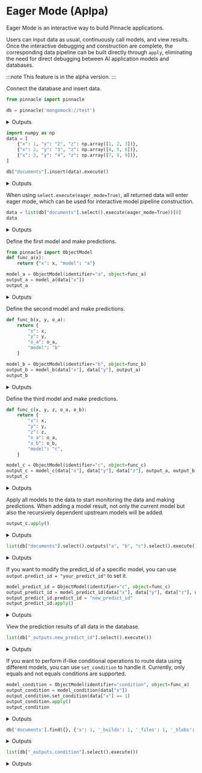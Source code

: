 
# Eager Mode (Aplpa) 

Eager Mode is an interactive way to build Pinnacle applications. 

Users can input data as usual, continuously call models, and view results.
Once the interactive debugging and construction are complete, 
the corresponding data pipeline can be built directly through `apply`, 
eliminating the need for direct debugging between AI application models and databases.

:::note
This feature is in the alpha version.
:::

Connect the database and insert data.

```python
from pinnacle import pinnacle

db = pinnacle('mongomock://test')
```

<details>
<summary>Outputs</summary>
<pre>
    2024-Jul-25 11:20:56.95| INFO     | zhouhaha-2.local| pinnacle.base.build:57   | Data Client is ready. mongomock.MongoClient('localhost', 27017)
    2024-Jul-25 11:20:56.96| INFO     | zhouhaha-2.local| pinnacle.base.build:36   | Connecting to Metadata Client with engine:  mongomock.MongoClient('localhost', 27017)
    2024-Jul-25 11:20:56.96| INFO     | zhouhaha-2.local| pinnacle.base.build:152  | Connecting to compute client: Compute(uri=None, compute_kwargs=\{\}, _path='pinnacle.backends.local.compute.LocalComputeBackend')
    2024-Jul-25 11:20:56.96| INFO     | zhouhaha-2.local| pinnacle.base.datalayer:105  | Building Data Layer
    2024-Jul-25 11:20:56.96| INFO     | zhouhaha-2.local| pinnacle.base.build:214  | Configuration: 
     +---------------+------------------+
    | Configuration |      Value       |
    +---------------+------------------+
    |  Data Backend | mongomock://test |
    +---------------+------------------+

</pre>
</details>

```python
import numpy as np
data = [
    {"x": 1, "y": "2", "z": np.array([1, 2, 3])},
    {"x": 2, "y": "3", "z": np.array([4, 5, 6])},
    {"x": 3, "y": "4", "z": np.array([7, 8, 9])},
]

db["documents"].insert(data).execute()
```

<details>
<summary>Outputs</summary>
<pre>
    2024-Jul-25 11:20:57.00| INFO     | zhouhaha-2.local| pinnacle.base.datalayer:426  | Table documents does not exist, auto creating...
    2024-Jul-25 11:20:57.00| INFO     | zhouhaha-2.local| pinnacle.base.datalayer:432  | Creating table documents with schema \{('z', 'numpy-int64[3]')\}
    2024-Jul-25 11:20:57.00| WARNING  | zhouhaha-2.local| pinnacle.misc.annotations:119  | add is deprecated and will be removed in a future release.

</pre>
<pre>
    ([ObjectId('66a1c49909d51b458635eda2'),
      ObjectId('66a1c49909d51b458635eda3'),
      ObjectId('66a1c49909d51b458635eda4')],
     None)
</pre>
</details>

When using `select.execute(eager_mode=True)`, all returned data will enter eager mode, which can be used for interactive model pipeline construction.

```python
data = list(db["documents"].select().execute(eager_mode=True))[0]
data
```

<details>
<summary>Outputs</summary>
<pre>
    Document(\{'x': 1, 'y': '2', 'z': array([1, 2, 3]), '_fold': 'train', '_id': ObjectId('66a1c49909d51b458635eda2')\})
</pre>
</details>

Define the first model and make predictions.

```python
from pinnacle import ObjectModel
def func_a(x):
    return {"x": x, "model": "a"}

model_a = ObjectModel(identifier="a", object=func_a)
output_a = model_a(data["x"])
output_a
```

<details>
<summary>Outputs</summary>
<pre>
    \{'x': 1, 'model': 'a'\}
</pre>
</details>

Define the second model and make predictions.

```python
def func_b(x, y, o_a):
    return {
        "x": x,
        "y": y,
        "o_a": o_a,
        "model": "b"
    }

model_b = ObjectModel(identifier="b", object=func_b)
output_b = model_b(data["x"], data["y"], output_a)
output_b
```

<details>
<summary>Outputs</summary>
<pre>
    \{'x': 1, 'y': '2', 'o_a': \{'x': 1, 'model': 'a'\}, 'model': 'b'\}
</pre>
</details>

Define the third model and make predictions.

```python
def func_c(x, y, z, o_a, o_b):
    return {
        "x": x,
        "y": y,
        "z": z,
        "o_a": o_a,
        "o_b": o_b,
        "model": "c",
    }

model_c = ObjectModel(identifier="c", object=func_c)
output_c = model_c(data["x"], data["y"], data["z"], output_a, output_b)
output_c
```

<details>
<summary>Outputs</summary>
<pre>
    \{'x': 1, 'y': '2', 'z': array([1, 2, 3]), 'o_a': \{'x': 1, 'model': 'a'\}, 'o_b': \{'x': 1, 'y': '2', 'o_a': \{'x': 1, 'model': 'a'\}, 'model': 'b'\}, 'model': 'c'\}
</pre>
</details>

Apply all models to the data to start monitoring the data and making predictions.
When adding a model result, not only the current model but also the recursively dependent upstream models will be added.

```python
output_c.apply()
```

<details>
<summary>Outputs</summary>
<pre>
    2024-Jul-25 11:20:57.14| INFO     | zhouhaha-2.local| pinnacle.misc.eager:289  | Applying nodes: ['a', 'b', 'c']
    2024-Jul-25 11:20:57.14| INFO     | zhouhaha-2.local| pinnacle.misc.eager:301  | Applying node: a
    2024-Jul-25 11:20:57.14| INFO     | zhouhaha-2.local| pinnacle.misc.eager:302  | Example output \{'x': 1, 'model': 'a'\}
    2024-Jul-25 11:20:57.14| INFO     | zhouhaha-2.local| pinnacle.misc.eager:306  | Key: x
    2024-Jul-25 11:20:57.14| INFO     | zhouhaha-2.local| pinnacle.misc.eager:309  | Select: documents.find(\{\}, \{'x': 1, '_builds': 1, '_files': 1, '_blobs': 1, '_schema': 1\})
    2024-Jul-25 11:20:57.14| INFO     | zhouhaha-2.local| pinnacle.misc.eager:311  | Predict id: a
    2024-Jul-25 11:20:57.14| INFO     | zhouhaha-2.local| pinnacle.misc.eager:313  | Predict kwargs: \{\}
    2024-Jul-25 11:20:57.14| INFO     | zhouhaha-2.local| pinnacle.misc.eager:323  | Listener: Listener(identifier='a', uuid='a', upstream=None, plugins=None, key='x', model=ObjectModel(identifier='a', uuid='ea5db97f-ab09-4804-9566-14c57f84f705', upstream=None, plugins=None, signature='*args,**kwargs', datatype=None, output_schema=None, flatten=False, model_update_kwargs=\{\}, predict_kwargs=\{\}, compute_kwargs=\{\}, validation=None, metric_values=\{\}, num_workers=0, object=\<function func_a at 0x146fa7d90\>), select=documents.find(\{\}, \{'x': 1, '_builds': 1, '_files': 1, '_blobs': 1, '_schema': 1\}), predict_kwargs=\{\})
    2024-Jul-25 11:20:57.15| INFO     | zhouhaha-2.local| pinnacle.components.listener:83   | Requesting listener setup on CDC service
    2024-Jul-25 11:20:57.15| INFO     | zhouhaha-2.local| pinnacle.components.listener:93   | Skipping listener setup on CDC service since no URI is set
    2024-Jul-25 11:20:57.15| INFO     | zhouhaha-2.local| pinnacle.jobs.queue:104  | Declaring component listener/a
    2024-Jul-25 11:20:57.15| INFO     | zhouhaha-2.local| pinnacle.jobs.queue:178  | Running jobs for listener::a
    2024-Jul-25 11:20:57.15| INFO     | zhouhaha-2.local| pinnacle.backends.local.compute:64   | Submitting job. function:\<function method_job at 0x108f1fd90\>
    2024-Jul-25 11:20:57.15| INFO     | zhouhaha-2.local| pinnacle.components.model:678  | Requesting prediction in db - [a] with predict_id a
    
    2024-Jul-25 11:20:57.15| INFO     | zhouhaha-2.local| pinnacle.components.model:807  | Adding 3 model outputs to `db`
    2024-Jul-25 11:20:57.15| SUCCESS  | zhouhaha-2.local| pinnacle.backends.local.compute:70   | Job submitted on \<pinnacle.backends.local.compute.LocalComputeBackend object at 0x146f38ee0\>.  function:\<function method_job at 0x108f1fd90\> future:e6caa179-a9f1-42de-91d2-7842e11143b2
    2024-Jul-25 11:20:57.15| INFO     | zhouhaha-2.local| pinnacle.misc.eager:301  | Applying node: b
    2024-Jul-25 11:20:57.15| INFO     | zhouhaha-2.local| pinnacle.misc.eager:302  | Example output \{'x': 1, 'y': '2', 'o_a': \{'x': 1, 'model': 'a'\}, 'model': 'b'\}
    2024-Jul-25 11:20:57.15| INFO     | zhouhaha-2.local| pinnacle.misc.eager:306  | Key: ('x', 'y', '_outputs.a')
    2024-Jul-25 11:20:57.15| INFO     | zhouhaha-2.local| pinnacle.misc.eager:309  | Select: MongoOutputs(identifier='MongoOutputs-identifier-uuid-853b05d5-1206-47d3-b3f6-93fcd66be97f-table-documents-parts-find-x-1-y-1-builds-1-files-1-blobs-1-schema-1-outputs-a', uuid='853b05d5-1206-47d3-b3f6-93fcd66be97f', table='documents', parts=[('find', (\{\}, \{'x': 1, 'y': 1, '_builds': 1, '_files': 1, '_blobs': 1, '_schema': 1\}), \{\}), ('outputs', ('a',), \{\})])
    2024-Jul-25 11:20:57.15| INFO     | zhouhaha-2.local| pinnacle.misc.eager:311  | Predict id: b
    2024-Jul-25 11:20:57.15| INFO     | zhouhaha-2.local| pinnacle.misc.eager:313  | Predict kwargs: \{\}
    2024-Jul-25 11:20:57.15| INFO     | zhouhaha-2.local| pinnacle.misc.eager:323  | Listener: Listener(identifier='b', uuid='b', upstream=None, plugins=None, key=('x', 'y', '_outputs.a'), model=ObjectModel(identifier='b', uuid='5fe3670b-c49b-4999-b736-5af3c584f299', upstream=None, plugins=None, signature='*args,**kwargs', datatype=None, output_schema=None, flatten=False, model_update_kwargs=\{\}, predict_kwargs=\{\}, compute_kwargs=\{\}, validation=None, metric_values=\{\}, num_workers=0, object=\<function func_b at 0x146fa7e20\>), select=MongoOutputs(identifier='MongoOutputs-identifier-uuid-853b05d5-1206-47d3-b3f6-93fcd66be97f-table-documents-parts-find-x-1-y-1-builds-1-files-1-blobs-1-schema-1-outputs-a', uuid='853b05d5-1206-47d3-b3f6-93fcd66be97f', table='documents', parts=[('find', (\{\}, \{'x': 1, 'y': 1, '_builds': 1, '_files': 1, '_blobs': 1, '_schema': 1\}), \{\}), ('outputs', ('a',), \{\})]), predict_kwargs=\{\})
    2024-Jul-25 11:20:57.15| INFO     | zhouhaha-2.local| pinnacle.components.listener:83   | Requesting listener setup on CDC service
    2024-Jul-25 11:20:57.15| INFO     | zhouhaha-2.local| pinnacle.components.listener:93   | Skipping listener setup on CDC service since no URI is set
    2024-Jul-25 11:20:57.15| INFO     | zhouhaha-2.local| pinnacle.jobs.queue:104  | Declaring component listener/b
    2024-Jul-25 11:20:57.15| INFO     | zhouhaha-2.local| pinnacle.jobs.queue:178  | Running jobs for listener::b
    2024-Jul-25 11:20:57.15| INFO     | zhouhaha-2.local| pinnacle.backends.local.compute:64   | Submitting job. function:\<function method_job at 0x108f1fd90\>
    2024-Jul-25 11:20:57.16| INFO     | zhouhaha-2.local| pinnacle.components.model:678  | Requesting prediction in db - [b] with predict_id b
    
    2024-Jul-25 11:20:57.16| INFO     | zhouhaha-2.local| pinnacle.components.model:807  | Adding 3 model outputs to `db`
    2024-Jul-25 11:20:57.16| SUCCESS  | zhouhaha-2.local| pinnacle.backends.local.compute:70   | Job submitted on \<pinnacle.backends.local.compute.LocalComputeBackend object at 0x146f38ee0\>.  function:\<function method_job at 0x108f1fd90\> future:c612486d-58ea-4654-a012-5ca3cfc86abe
    2024-Jul-25 11:20:57.16| INFO     | zhouhaha-2.local| pinnacle.misc.eager:301  | Applying node: c
    2024-Jul-25 11:20:57.16| INFO     | zhouhaha-2.local| pinnacle.misc.eager:302  | Example output \{'x': 1, 'y': '2', 'z': array([1, 2, 3]), 'o_a': \{'x': 1, 'model': 'a'\}, 'o_b': \{'x': 1, 'y': '2', 'o_a': \{'x': 1, 'model': 'a'\}, 'model': 'b'\}, 'model': 'c'\}
    2024-Jul-25 11:20:57.16| INFO     | zhouhaha-2.local| pinnacle.misc.eager:306  | Key: ('x', 'y', 'z', '_outputs.a', '_outputs.b')
    2024-Jul-25 11:20:57.16| INFO     | zhouhaha-2.local| pinnacle.misc.eager:309  | Select: MongoOutputs(identifier='MongoOutputs-identifier-uuid-e6f9f631-95f6-424b-ac12-2bdaa18c1dab-table-documents-parts-find-x-1-y-1-z-1-builds-1-files-1-blobs-1-schema-1-outputs-a-b', uuid='e6f9f631-95f6-424b-ac12-2bdaa18c1dab', table='documents', parts=[('find', (\{\}, \{'x': 1, 'y': 1, 'z': 1, '_builds': 1, '_files': 1, '_blobs': 1, '_schema': 1\}), \{\}), ('outputs', ('a', 'b'), \{\})])
    2024-Jul-25 11:20:57.16| INFO     | zhouhaha-2.local| pinnacle.misc.eager:311  | Predict id: c
    2024-Jul-25 11:20:57.16| INFO     | zhouhaha-2.local| pinnacle.misc.eager:313  | Predict kwargs: \{\}
    2024-Jul-25 11:20:57.16| INFO     | zhouhaha-2.local| pinnacle.misc.eager:323  | Listener: Listener(identifier='c', uuid='c', upstream=None, plugins=None, key=('x', 'y', 'z', '_outputs.a', '_outputs.b'), model=ObjectModel(identifier='c', uuid='2ef9ed89-e1a8-4f41-8c54-90e27866d1b2', upstream=None, plugins=None, signature='*args,**kwargs', datatype=None, output_schema=None, flatten=False, model_update_kwargs=\{\}, predict_kwargs=\{\}, compute_kwargs=\{\}, validation=None, metric_values=\{\}, num_workers=0, object=\<function func_c at 0x10777fb50\>), select=MongoOutputs(identifier='MongoOutputs-identifier-uuid-e6f9f631-95f6-424b-ac12-2bdaa18c1dab-table-documents-parts-find-x-1-y-1-z-1-builds-1-files-1-blobs-1-schema-1-outputs-a-b', uuid='e6f9f631-95f6-424b-ac12-2bdaa18c1dab', table='documents', parts=[('find', (\{\}, \{'x': 1, 'y': 1, 'z': 1, '_builds': 1, '_files': 1, '_blobs': 1, '_schema': 1\}), \{\}), ('outputs', ('a', 'b'), \{\})]), predict_kwargs=\{\})
    2024-Jul-25 11:20:57.16| INFO     | zhouhaha-2.local| pinnacle.components.listener:83   | Requesting listener setup on CDC service
    2024-Jul-25 11:20:57.16| INFO     | zhouhaha-2.local| pinnacle.components.listener:93   | Skipping listener setup on CDC service since no URI is set
    2024-Jul-25 11:20:57.16| INFO     | zhouhaha-2.local| pinnacle.jobs.queue:104  | Declaring component listener/c
    2024-Jul-25 11:20:57.16| INFO     | zhouhaha-2.local| pinnacle.jobs.queue:178  | Running jobs for listener::c
    2024-Jul-25 11:20:57.16| INFO     | zhouhaha-2.local| pinnacle.backends.local.compute:64   | Submitting job. function:\<function method_job at 0x108f1fd90\>
    2024-Jul-25 11:20:57.16| INFO     | zhouhaha-2.local| pinnacle.components.model:678  | Requesting prediction in db - [c] with predict_id c
    
    2024-Jul-25 11:20:57.17| INFO     | zhouhaha-2.local| pinnacle.components.model:807  | Adding 3 model outputs to `db`
    2024-Jul-25 11:20:57.17| SUCCESS  | zhouhaha-2.local| pinnacle.backends.local.compute:70   | Job submitted on \<pinnacle.backends.local.compute.LocalComputeBackend object at 0x146f38ee0\>.  function:\<function method_job at 0x108f1fd90\> future:755ecfce-0ac1-4078-b2ca-445670d4d478

</pre>
</details>

```python
list(db["documents"].select().outputs("a", "b", "c").select().execute())
```

<details>
<summary>Outputs</summary>
<pre>
    [Document(\{'_id': ObjectId('66a1c49909d51b458635eda2'), '_outputs': \{'c': \{'x': 1, 'y': '2', 'z': Encodable(identifier='e2d1839ed1706f7d470d87f8c48a5584cafa5a12', uuid='6ec1ba5e-0b93-49a0-a362-1637fd933849', datatype=DataType(identifier='numpy-int64[3]', uuid='72357574-0c3e-4503-b0c7-e15a6595491d', upstream=None, plugins=None, encoder=\<pinnacle.ext.numpy.encoder.EncodeArray object at 0x146f805b0\>, decoder=\<pinnacle.ext.numpy.encoder.DecodeArray object at 0x146f820b0\>, info=None, shape=[3], directory=None, encodable='encodable', bytes_encoding=\<BytesEncoding.BYTES: 'Bytes'\>, intermediate_type='bytes', media_type=None), uri=None, x=array([1, 2, 3])), 'o_a': \{'x': 1, 'model': 'a'\}, 'o_b': \{'x': 1, 'y': '2', 'o_a': \{'x': 1, 'model': 'a'\}, 'model': 'b'\}, 'model': 'c'\}, 'b': \{'x': 1, 'y': '2', 'o_a': \{'x': 1, 'model': 'a'\}, 'model': 'b'\}, 'a': \{'x': 1, 'model': 'a'\}\}\}),
     Document(\{'_id': ObjectId('66a1c49909d51b458635eda3'), '_outputs': \{'c': \{'x': 2, 'y': '3', 'z': Encodable(identifier='168d0ba38783ef14943e28073c750dbd4b83bdcc', uuid='9288eb18-1811-492c-a32e-28e467d31939', datatype=DataType(identifier='numpy-int64[3]', uuid='695b4336-8d43-4113-8b2c-70898ad94103', upstream=None, plugins=None, encoder=\<pinnacle.ext.numpy.encoder.EncodeArray object at 0x146fa3610\>, decoder=\<pinnacle.ext.numpy.encoder.DecodeArray object at 0x146fa2ad0\>, info=None, shape=[3], directory=None, encodable='encodable', bytes_encoding=\<BytesEncoding.BYTES: 'Bytes'\>, intermediate_type='bytes', media_type=None), uri=None, x=array([4, 5, 6])), 'o_a': \{'x': 2, 'model': 'a'\}, 'o_b': \{'x': 2, 'y': '3', 'o_a': \{'x': 2, 'model': 'a'\}, 'model': 'b'\}, 'model': 'c'\}, 'b': \{'x': 2, 'y': '3', 'o_a': \{'x': 2, 'model': 'a'\}, 'model': 'b'\}, 'a': \{'x': 2, 'model': 'a'\}\}\}),
     Document(\{'_id': ObjectId('66a1c49909d51b458635eda4'), '_outputs': \{'c': \{'x': 3, 'y': '4', 'z': Encodable(identifier='31c74b4f993d8a50e16d055f45359504dad76c05', uuid='e9a3d7dc-2d68-4110-8938-3f79955f871a', datatype=DataType(identifier='numpy-int64[3]', uuid='5049de2e-33d2-401b-9e1a-8b5a1bb352e8', upstream=None, plugins=None, encoder=\<pinnacle.ext.numpy.encoder.EncodeArray object at 0x146f94ac0\>, decoder=\<pinnacle.ext.numpy.encoder.DecodeArray object at 0x146f95180\>, info=None, shape=[3], directory=None, encodable='encodable', bytes_encoding=\<BytesEncoding.BYTES: 'Bytes'\>, intermediate_type='bytes', media_type=None), uri=None, x=array([7, 8, 9])), 'o_a': \{'x': 3, 'model': 'a'\}, 'o_b': \{'x': 3, 'y': '4', 'o_a': \{'x': 3, 'model': 'a'\}, 'model': 'b'\}, 'model': 'c'\}, 'b': \{'x': 3, 'y': '4', 'o_a': \{'x': 3, 'model': 'a'\}, 'model': 'b'\}, 'a': \{'x': 3, 'model': 'a'\}\}\})]
</pre>
</details>

If you want to modify the predict_id of a specific model, 
you can use `output.predict_id = "your_predict_id"` to set it.

```python
model_predict_id = ObjectModel(identifier="c", object=func_c)
output_predict_id = model_predict_id(data["x"], data["y"], data["z"], output_a, output_b)
output_predict_id.predict_id = "new_predict_id"
output_predict_id.apply()
```

<details>
<summary>Outputs</summary>
<pre>
    2024-Jul-25 11:20:57.21| INFO     | zhouhaha-2.local| pinnacle.misc.eager:289  | Applying nodes: ['a', 'b', 'new_predict_id']
    2024-Jul-25 11:20:57.21| INFO     | zhouhaha-2.local| pinnacle.misc.eager:298  | Node [a] already applied.
    2024-Jul-25 11:20:57.21| INFO     | zhouhaha-2.local| pinnacle.misc.eager:298  | Node [b] already applied.
    2024-Jul-25 11:20:57.21| INFO     | zhouhaha-2.local| pinnacle.misc.eager:301  | Applying node: new_predict_id
    2024-Jul-25 11:20:57.21| INFO     | zhouhaha-2.local| pinnacle.misc.eager:302  | Example output \{'x': 1, 'y': '2', 'z': array([1, 2, 3]), 'o_a': \{'x': 1, 'model': 'a'\}, 'o_b': \{'x': 1, 'y': '2', 'o_a': \{'x': 1, 'model': 'a'\}, 'model': 'b'\}, 'model': 'c'\}
    2024-Jul-25 11:20:57.21| INFO     | zhouhaha-2.local| pinnacle.misc.eager:306  | Key: ('x', 'y', 'z', '_outputs.a', '_outputs.b')
    2024-Jul-25 11:20:57.22| INFO     | zhouhaha-2.local| pinnacle.misc.eager:309  | Select: MongoOutputs(identifier='MongoOutputs-identifier-uuid-0e7da996-a427-43bd-8ad2-c2688da2c4b2-table-documents-parts-find-x-1-y-1-z-1-builds-1-files-1-blobs-1-schema-1-outputs-a-b', uuid='0e7da996-a427-43bd-8ad2-c2688da2c4b2', table='documents', parts=[('find', (\{\}, \{'x': 1, 'y': 1, 'z': 1, '_builds': 1, '_files': 1, '_blobs': 1, '_schema': 1\}), \{\}), ('outputs', ('a', 'b'), \{\})])
    2024-Jul-25 11:20:57.22| INFO     | zhouhaha-2.local| pinnacle.misc.eager:311  | Predict id: new_predict_id
    2024-Jul-25 11:20:57.22| INFO     | zhouhaha-2.local| pinnacle.misc.eager:313  | Predict kwargs: \{\}
    2024-Jul-25 11:20:57.22| INFO     | zhouhaha-2.local| pinnacle.misc.eager:323  | Listener: Listener(identifier='new_predict_id', uuid='new_predict_id', upstream=None, plugins=None, key=('x', 'y', 'z', '_outputs.a', '_outputs.b'), model=ObjectModel(identifier='c', uuid='f1623135-5b78-4528-b4c8-15fcecfa306a', upstream=None, plugins=None, signature='*args,**kwargs', datatype=None, output_schema=None, flatten=False, model_update_kwargs=\{\}, predict_kwargs=\{\}, compute_kwargs=\{\}, validation=None, metric_values=\{\}, num_workers=0, object=\<function func_c at 0x10777fb50\>), select=MongoOutputs(identifier='MongoOutputs-identifier-uuid-0e7da996-a427-43bd-8ad2-c2688da2c4b2-table-documents-parts-find-x-1-y-1-z-1-builds-1-files-1-blobs-1-schema-1-outputs-a-b', uuid='0e7da996-a427-43bd-8ad2-c2688da2c4b2', table='documents', parts=[('find', (\{\}, \{'x': 1, 'y': 1, 'z': 1, '_builds': 1, '_files': 1, '_blobs': 1, '_schema': 1\}), \{\}), ('outputs', ('a', 'b'), \{\})]), predict_kwargs=\{\})
    2024-Jul-25 11:20:57.22| WARNING  | zhouhaha-2.local| pinnacle.backends.local.artifacts:82   | File /tmp/test/7a3674bbe73b9998a81ee8daa6c12516bcac30ff already exists
    2024-Jul-25 11:20:57.22| INFO     | zhouhaha-2.local| pinnacle.components.listener:83   | Requesting listener setup on CDC service
    2024-Jul-25 11:20:57.22| INFO     | zhouhaha-2.local| pinnacle.components.listener:93   | Skipping listener setup on CDC service since no URI is set
    2024-Jul-25 11:20:57.22| INFO     | zhouhaha-2.local| pinnacle.jobs.queue:104  | Declaring component listener/new_predict_id
    2024-Jul-25 11:20:57.22| INFO     | zhouhaha-2.local| pinnacle.jobs.queue:178  | Running jobs for listener::new_predict_id
    2024-Jul-25 11:20:57.22| INFO     | zhouhaha-2.local| pinnacle.backends.local.compute:64   | Submitting job. function:\<function method_job at 0x108f1fd90\>
    2024-Jul-25 11:20:57.22| INFO     | zhouhaha-2.local| pinnacle.components.model:678  | Requesting prediction in db - [c] with predict_id new_predict_id
    
    2024-Jul-25 11:20:57.23| INFO     | zhouhaha-2.local| pinnacle.components.model:807  | Adding 3 model outputs to `db`
    2024-Jul-25 11:20:57.23| SUCCESS  | zhouhaha-2.local| pinnacle.backends.local.compute:70   | Job submitted on \<pinnacle.backends.local.compute.LocalComputeBackend object at 0x146f38ee0\>.  function:\<function method_job at 0x108f1fd90\> future:1ae144f7-db9f-41eb-95ab-1f4af75860f8

</pre>
</details>

View the prediction results of all data in the database.

```python
list(db["_outputs.new_predict_id"].select().execute())
```

<details>
<summary>Outputs</summary>
<pre>
    [Document(\{'_outputs': \{'new_predict_id': \{'x': 1, 'y': '2', 'z': Encodable(identifier='e2d1839ed1706f7d470d87f8c48a5584cafa5a12', uuid='1c2c16b6-66cf-414d-a0f7-e8702df24569', datatype=DataType(identifier='numpy-int64[3]', uuid='565196cb-fc5e-41f5-a293-8bb6db908046', upstream=None, plugins=None, encoder=\<pinnacle.ext.numpy.encoder.EncodeArray object at 0x146f80910\>, decoder=\<pinnacle.ext.numpy.encoder.DecodeArray object at 0x146f81240\>, info=None, shape=[3], directory=None, encodable='encodable', bytes_encoding=\<BytesEncoding.BYTES: 'Bytes'\>, intermediate_type='bytes', media_type=None), uri=None, x=array([1, 2, 3])), 'o_a': \{'x': 1, 'model': 'a'\}, 'o_b': \{'x': 1, 'y': '2', 'o_a': \{'x': 1, 'model': 'a'\}, 'model': 'b'\}, 'model': 'c'\}\}, '_source': ObjectId('66a1c49909d51b458635eda2'), '_fold': 'train', '_id': ObjectId('66a1c49909d51b458635edc0')\}),
     Document(\{'_outputs': \{'new_predict_id': \{'x': 2, 'y': '3', 'z': Encodable(identifier='168d0ba38783ef14943e28073c750dbd4b83bdcc', uuid='ccec3051-bc09-47d2-98f6-3209d51b197a', datatype=DataType(identifier='numpy-int64[3]', uuid='d7fb6e08-8c1f-4dd7-b277-541f5181af94', upstream=None, plugins=None, encoder=\<pinnacle.ext.numpy.encoder.EncodeArray object at 0x146f80b20\>, decoder=\<pinnacle.ext.numpy.encoder.DecodeArray object at 0x146f80c70\>, info=None, shape=[3], directory=None, encodable='encodable', bytes_encoding=\<BytesEncoding.BYTES: 'Bytes'\>, intermediate_type='bytes', media_type=None), uri=None, x=array([4, 5, 6])), 'o_a': \{'x': 2, 'model': 'a'\}, 'o_b': \{'x': 2, 'y': '3', 'o_a': \{'x': 2, 'model': 'a'\}, 'model': 'b'\}, 'model': 'c'\}\}, '_source': ObjectId('66a1c49909d51b458635eda3'), '_fold': 'train', '_id': ObjectId('66a1c49909d51b458635edc1')\}),
     Document(\{'_outputs': \{'new_predict_id': \{'x': 3, 'y': '4', 'z': Encodable(identifier='31c74b4f993d8a50e16d055f45359504dad76c05', uuid='d9fbb133-3d27-4433-8f7e-3dc4cd869db5', datatype=DataType(identifier='numpy-int64[3]', uuid='8f979f90-84d9-4ad6-92dc-e077b0767173', upstream=None, plugins=None, encoder=\<pinnacle.ext.numpy.encoder.EncodeArray object at 0x146f81a50\>, decoder=\<pinnacle.ext.numpy.encoder.DecodeArray object at 0x146f83d60\>, info=None, shape=[3], directory=None, encodable='encodable', bytes_encoding=\<BytesEncoding.BYTES: 'Bytes'\>, intermediate_type='bytes', media_type=None), uri=None, x=array([7, 8, 9])), 'o_a': \{'x': 3, 'model': 'a'\}, 'o_b': \{'x': 3, 'y': '4', 'o_a': \{'x': 3, 'model': 'a'\}, 'model': 'b'\}, 'model': 'c'\}\}, '_source': ObjectId('66a1c49909d51b458635eda4'), '_fold': 'train', '_id': ObjectId('66a1c49909d51b458635edc2')\})]
</pre>
</details>

If you want to perform if-like conditional operations to route data using different models, you can use `set_condition` to handle it. Currently, only equals and not equals conditions are supported.

```python
model_condition = ObjectModel(identifier="condition", object=func_a)
output_condition = model_condition(data["x"])
output_condition.set_condition(data["x"] == 1)
output_condition.apply()
output_condition
```

<details>
<summary>Outputs</summary>
<pre>
    2024-Jul-25 11:20:57.27| INFO     | zhouhaha-2.local| pinnacle.misc.eager:289  | Applying nodes: ['condition']
    2024-Jul-25 11:20:57.27| INFO     | zhouhaha-2.local| pinnacle.misc.eager:301  | Applying node: condition
    2024-Jul-25 11:20:57.27| INFO     | zhouhaha-2.local| pinnacle.misc.eager:302  | Example output \{'x': 1, 'model': 'a'\}
    2024-Jul-25 11:20:57.27| INFO     | zhouhaha-2.local| pinnacle.misc.eager:306  | Key: x
    2024-Jul-25 11:20:57.27| INFO     | zhouhaha-2.local| pinnacle.misc.eager:309  | Select: documents.find(\{'x': 1\}, \{'x': 1, '_builds': 1, '_files': 1, '_blobs': 1, '_schema': 1\})
    2024-Jul-25 11:20:57.27| INFO     | zhouhaha-2.local| pinnacle.misc.eager:311  | Predict id: condition
    2024-Jul-25 11:20:57.27| INFO     | zhouhaha-2.local| pinnacle.misc.eager:313  | Predict kwargs: \{\}
    2024-Jul-25 11:20:57.27| INFO     | zhouhaha-2.local| pinnacle.misc.eager:323  | Listener: Listener(identifier='condition', uuid='condition', upstream=None, plugins=None, key='x', model=ObjectModel(identifier='condition', uuid='b4e6eba0-cf23-4fc8-921b-2067d0950267', upstream=None, plugins=None, signature='*args,**kwargs', datatype=None, output_schema=None, flatten=False, model_update_kwargs=\{\}, predict_kwargs=\{\}, compute_kwargs=\{\}, validation=None, metric_values=\{\}, num_workers=0, object=\<function func_a at 0x146fa7d90\>), select=documents.find(\{'x': 1\}, \{'x': 1, '_builds': 1, '_files': 1, '_blobs': 1, '_schema': 1\}), predict_kwargs=\{\})
    2024-Jul-25 11:20:57.27| WARNING  | zhouhaha-2.local| pinnacle.backends.local.artifacts:82   | File /tmp/test/d24f9039a299416f14abfa8a11830e67a5665b98 already exists
    2024-Jul-25 11:20:57.27| INFO     | zhouhaha-2.local| pinnacle.components.listener:83   | Requesting listener setup on CDC service
    2024-Jul-25 11:20:57.27| INFO     | zhouhaha-2.local| pinnacle.components.listener:93   | Skipping listener setup on CDC service since no URI is set
    2024-Jul-25 11:20:57.27| INFO     | zhouhaha-2.local| pinnacle.jobs.queue:104  | Declaring component listener/condition
    2024-Jul-25 11:20:57.28| INFO     | zhouhaha-2.local| pinnacle.jobs.queue:178  | Running jobs for listener::condition
    2024-Jul-25 11:20:57.28| INFO     | zhouhaha-2.local| pinnacle.backends.local.compute:64   | Submitting job. function:\<function method_job at 0x108f1fd90\>
    2024-Jul-25 11:20:57.28| INFO     | zhouhaha-2.local| pinnacle.components.model:678  | Requesting prediction in db - [condition] with predict_id condition
    
    2024-Jul-25 11:20:57.28| INFO     | zhouhaha-2.local| pinnacle.components.model:807  | Adding 1 model outputs to `db`
    2024-Jul-25 11:20:57.28| SUCCESS  | zhouhaha-2.local| pinnacle.backends.local.compute:70   | Job submitted on \<pinnacle.backends.local.compute.LocalComputeBackend object at 0x146f38ee0\>.  function:\<function method_job at 0x108f1fd90\> future:b432ac85-9c9f-4ec3-bb50-02cdbe09830f

</pre>
<pre>
    \{'x': 1, 'model': 'a'\}
</pre>
</details>

```python
db['documents'].find({}, {'x': 1, '_builds': 1, '_files': 1, '_blobs': 1, '_schema': 1}).filter({'x': 1}).execute()
```

<details>
<summary>Outputs</summary>
<pre>
    SuperDuperCursor(raw_cursor=\<mongomock.collection.Cursor object at 0x146f826b0\>, id_field='_id', db=\<pinnacle.base.datalayer.Datalayer object at 0x146f38f70\>, scores=None, schema=None, process_func=None, _it=0)
</pre>
</details>

```python
list(db["_outputs.condition"].select().execute())
```

<details>
<summary>Outputs</summary>
<pre>
    [Document(\{'_outputs': \{'condition': \{'x': 1, 'model': 'a'\}\}, '_source': ObjectId('66a1c49909d51b458635eda2'), '_fold': 'train', '_id': ObjectId('66a1c49909d51b458635edc7')\})]
</pre>
</details>
